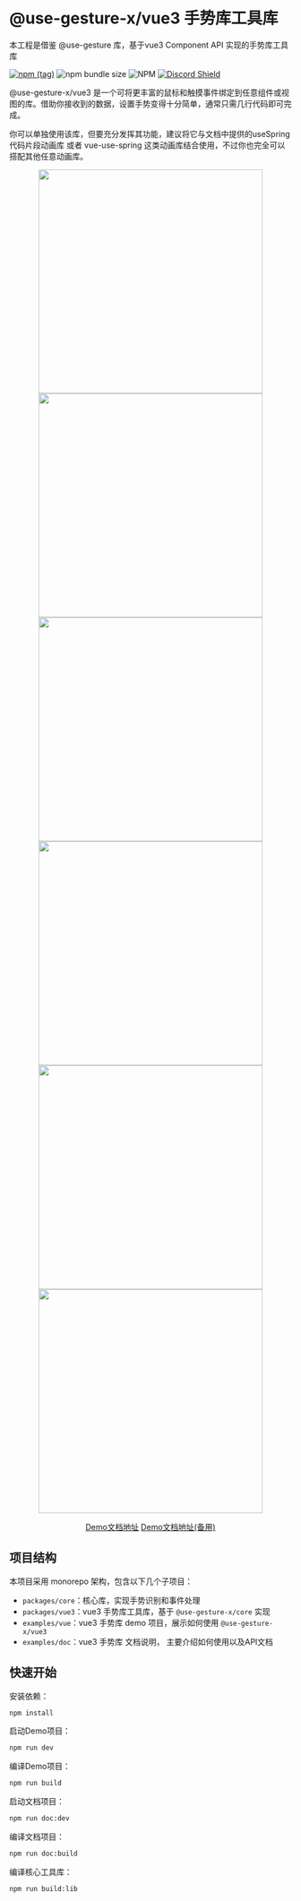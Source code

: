 # @use-gesture-x/vue3 手势库工具库

本工程是借鉴 @use-gesture 库，基于vue3 Component API 实现的手势库工具库

[![npm (tag)](https://img.shields.io/npm/v/@use-gesture-x/vue3?style=flat&colorA=000000&colorB=000000)](https://www.npmjs.com/package/@use-gesture-x/vue3) ![npm bundle size](https://img.shields.io/bundlephobia/minzip/@use-gesture-x/vue3?style=flat&colorA=000000&colorB=000000) ![NPM](https://img.shields.io/npm/l/@use-gesture-x/vue3?style=flat&colorA=000000&colorB=000000) [![Discord Shield](https://img.shields.io/discord/740090768164651008?style=flat&colorA=000000&colorB=000000&label=discord&logo=discord&logoColor=ffffff)](https://discord.gg/poimandres)

@use-gesture-x/vue3 是一个可将更丰富的鼠标和触摸事件绑定到任意组件或视图的库。借助你接收到的数据，设置手势变得十分简单，通常只需几行代码即可完成。

你可以单独使用该库，但要充分发挥其功能，建议将它与文档中提供的useSpring代码片段动画库 或者 vue-use-spring 这类动画库结合使用，不过你也完全可以搭配其他任意动画库。

<p align="middle">
  <img src="https://i.imgur.com/qLKJod3.gif" width="400"/>
  <img src="https://i.imgur.com/H6nXQEq.gif" width="400"/>
  <img src="https://i.imgur.com/THKPrmR.gif" width="400"/>
  <img src="https://i.imgur.com/cuOfqST.gif" width="400"/>
  <img src="https://i.imgur.com/iwZOfT9.gif" width="400"/>
  <img src="https://i.imgur.com/Walt1Ip.gif" width="400"/>
</p>

<p align="middle">
  <a href="https://1degrees.netlify.app/use-gesture-x/">Demo文档地址</a>
  <a href="https://1degrees.github.io/use-gesture-x/">Demo文档地址(备用)</a>
</p>

## 项目结构

本项目采用 monorepo 架构，包含以下几个子项目：

- `packages/core`：核心库，实现手势识别和事件处理
- `packages/vue3`：vue3 手势库工具库，基于 `@use-gesture-x/core` 实现
- `examples/vue`：vue3 手势库 demo 项目，展示如何使用 `@use-gesture-x/vue3`
- `examples/doc`：vue3 手势库 文档说明， 主要介绍如何使用以及API文档

## 快速开始

安装依赖：

```bash
npm install
```

启动Demo项目：

```bash
npm run dev
```

编译Demo项目：

```bash
npm run build
```

启动文档项目：

```bash
npm run doc:dev
```

编译文档项目：

```bash
npm run doc:build
```

编译核心工具库：

```bash
npm run build:lib
```
